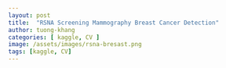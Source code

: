 ```yaml
---
layout: post
title:  "RSNA Screening Mammography Breast Cancer Detection"
author: tuong-khang
categories: [ kaggle, CV ]
image: /assets/images/rsna-bresast.png
tags: [kaggle, CV]
---
```



